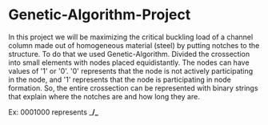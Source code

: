 # Genetic-Algorithm-Project

In this project we will be maximizing the critical buckling load of a channel column made out of homogeneous material (steel) by putting notches to the structure. 
To do that we used Genetic-Algorithm. Divided the crossection into small elements with nodes placed equidistantly. The nodes can have values of '1' or '0'. 
'0' represents that the node is not actively participating in the node, and '1' represents that the node is participating in node formation. So, the entire crossection can be represented with binary strings that explain where the notches are and how long they are. 

Ex:
0001000 represents 
___/\___

